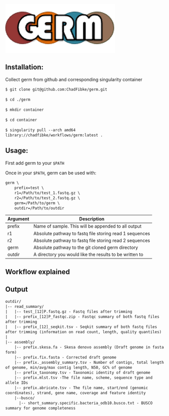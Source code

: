 ![germ_logo](https://github.com/ChadFibke/germ/blob/main/imgs/germ.png)

## Installation:

Collect germ from github and corresponding singularity container

```
$ git clone git@github.com:ChadFibke/germ.git

$ cd ./germ

$ mkdir container

$ cd container

$ singularity pull --arch amd64 library://chadfibke/workflows/germ:latest .
```

## Usage:
First add germ to your `$PATH`

Once in your `$PATH`, germ can be used with:
```
germ \
    prefix=test \
    r1=/Path/to/test_1.fastq.gz \
    r2=/Path/to/test_2.fastq.gz \
    germ=/Path/to/germ \
    outdir=/Path/to/outdir
```

| Argument | Description |
| ----------- | ----------- |
| prefix | Name of sample. This will be appended to all output |
| r1 | Absolute pathway to fastq file storing read 1 sequences |
| r2 | Absolute pathway to fastq file storing read 2 sequences |
| germ | Absolute pathway to the git cloned germ directory |
| outdir | A directory you would like the results to be written to |

## Workflow explained

## Output

```
outdir/
|-- read_summary/
|   |-- test_[12]P.fastq.gz - Fastq files after trimming
|   |-- prefix_[12]P_fastqc.zip - Fastqc summary of both fastq files after trimming
|   |-- prefix_[12]_seqkit.tsv - Seqkit summary of both fastq files after trimming (information on read count, length, quality quantiles)
|
|-- assembly/
    |-- prefix.skesa.fa - Skesa denovo assembly (Draft genome in fasta form)
    |-- prefix.fix.fasta - Corrected draft genome
    |-- prefix._assembly_summary.tsv - Number of contigs, total length of genome, min/avg/max contig length, N50, GC% of genome
    |-- prefix_taxonomy.tsv - Taxonomic identity of draft genome
    |-- prefix.mlst.tsv -The file name, scheme, sequence type and allele IDs
    |-- prefix.abricate.tsv - The file name, start/end (genomic coordinates), strand, gene name, coverage and feature identity
    |--busco/
      |-- short_summary.specific.bacteria_odb10.busco.txt - BUSCO summary for genome completeness     
```
